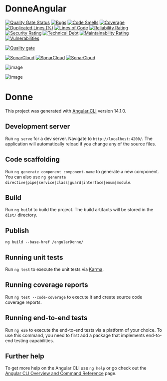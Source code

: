# DonneAngular

[![Quality Gate Status](https://sonarcloud.io/api/project_badges/measure?project=rodrigofurlaneti_angularDonne&metric=alert_status)](https://sonarcloud.io/summary/new_code?id=rodrigofurlaneti_angularDonne)
[![Bugs](https://sonarcloud.io/api/project_badges/measure?project=rodrigofurlaneti_angularDonne&metric=bugs)](https://sonarcloud.io/summary/new_code?id=rodrigofurlaneti_angularDonne)
[![Code Smells](https://sonarcloud.io/api/project_badges/measure?project=rodrigofurlaneti_angularDonne&metric=code_smells)](https://sonarcloud.io/summary/new_code?id=rodrigofurlaneti_angularDonne)
[![Coverage](https://sonarcloud.io/api/project_badges/measure?project=rodrigofurlaneti_angularDonne&metric=coverage)](https://sonarcloud.io/summary/new_code?id=rodrigofurlaneti_angularDonne)
[![Duplicated Lines (%)](https://sonarcloud.io/api/project_badges/measure?project=rodrigofurlaneti_angularDonne&metric=duplicated_lines_density)](https://sonarcloud.io/summary/new_code?id=rodrigofurlaneti_angularDonne)
[![Lines of Code](https://sonarcloud.io/api/project_badges/measure?project=rodrigofurlaneti_angularDonne&metric=ncloc)](https://sonarcloud.io/summary/new_code?id=rodrigofurlaneti_angularDonne)
[![Reliability Rating](https://sonarcloud.io/api/project_badges/measure?project=rodrigofurlaneti_angularDonne&metric=reliability_rating)](https://sonarcloud.io/summary/new_code?id=rodrigofurlaneti_angularDonne)
[![Security Rating](https://sonarcloud.io/api/project_badges/measure?project=rodrigofurlaneti_angularDonne&metric=security_rating)](https://sonarcloud.io/summary/new_code?id=rodrigofurlaneti_angularDonne)
[![Technical Debt](https://sonarcloud.io/api/project_badges/measure?project=rodrigofurlaneti_angularDonne&metric=sqale_index)](https://sonarcloud.io/summary/new_code?id=rodrigofurlaneti_angularDonne)
[![Maintainability Rating](https://sonarcloud.io/api/project_badges/measure?project=rodrigofurlaneti_angularDonne&metric=sqale_rating)](https://sonarcloud.io/summary/new_code?id=rodrigofurlaneti_angularDonne)
[![Vulnerabilities](https://sonarcloud.io/api/project_badges/measure?project=rodrigofurlaneti_angularDonne&metric=vulnerabilities)](https://sonarcloud.io/summary/new_code?id=rodrigofurlaneti_angularDonne)

[![Quality gate](https://sonarcloud.io/api/project_badges/quality_gate?project=rodrigofurlaneti_angularDonne)](https://sonarcloud.io/summary/new_code?id=rodrigofurlaneti_angularDonne)

[![SonarCloud](https://sonarcloud.io/images/project_badges/sonarcloud-white.svg)](https://sonarcloud.io/summary/new_code?id=rodrigofurlaneti_angularDonne)
[![SonarCloud](https://sonarcloud.io/images/project_badges/sonarcloud-black.svg)](https://sonarcloud.io/summary/new_code?id=rodrigofurlaneti_angularDonne)
[![SonarCloud](https://sonarcloud.io/images/project_badges/sonarcloud-orange.svg)](https://sonarcloud.io/summary/new_code?id=rodrigofurlaneti_angularDonne)

![image](https://csharpcorner-mindcrackerinc.netdna-ssl.com/article/introduction-to-building-asp-net-core-and-angular-web-application/Images/architecture.JPG)

![image](https://i.stack.imgur.com/Lsofi.png)

# Donne

This project was generated with [Angular CLI](https://github.com/angular/angular-cli) version 14.1.0.

## Development server

Run `ng serve` for a dev server. Navigate to `http://localhost:4200/`. The application will automatically reload if you change any of the source files.

## Code scaffolding

Run `ng generate component component-name` to generate a new component. You can also use `ng generate directive|pipe|service|class|guard|interface|enum|module`.

## Build

Run `ng build` to build the project. The build artifacts will be stored in the `dist/` directory.

## Publish

`ng build --base-href /angularDonne/`    

## Running unit tests

Run `ng test` to execute the unit tests via [Karma](https://karma-runner.github.io).

## Running coverage reports
Run `ng test --code-coverage` to execute it and create source code coverage reports.

## Running end-to-end tests

Run `ng e2e` to execute the end-to-end tests via a platform of your choice. To use this command, you need to first add a package that implements end-to-end testing capabilities.

## Further help

To get more help on the Angular CLI use `ng help` or go check out the [Angular CLI Overview and Command Reference](https://angular.io/cli) page.
